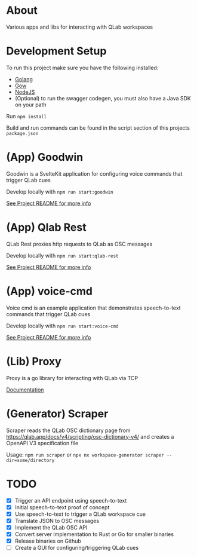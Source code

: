 # About

Various apps and libs for interacting with QLab workspaces

# Development Setup

To run this project make sure you have the following installed:

- [Golang](https://go.dev/dl/)
- [Gow](https://github.com/mitranim/gow)
- [NodeJS](https://nodejs.org/en/)
- (Optional) to run the swagger codegen, you must also have a Java SDK on your path

Run `npm install`

Build and run commands can be found in the script section of this projects `package.json`

# (App) Goodwin

Goodwin is a SvelteKit application for configuring voice commands that trigger QLab cues

Develop locally with `npm run start:goodwin`

[See Project README for more info](./apps/goodwin/README.md)

# (App) Qlab Rest

QLab Rest proxies http requests to QLab as OSC messages

Develop locally with `npm run start:qlab-rest`

[See Project README for more info](./apps/qlab-rest/README.md)

# (App) voice-cmd

Voice cmd is an example application that demonstrates speech-to-text commands that trigger QLab cues

Develop locally with `npm run start:voice-cmd`

[See Project README for more info](./apps/voice-cmd/README.md)

# (Lib) Proxy

Proxy is a go library for interacting with QLab via TCP

[Documentation](https://pkg.go.dev/github.com/jacksloan/qlab-rest/libs/proxy)

# (Generator) Scraper

Scraper reads the QLab OSC dictionary page from https://qlab.app/docs/v4/scripting/osc-dictionary-v4/ and creates a OpenAPI V3 specification file

Usage: `npm run scraper` or `npx nx workspace-generator scraper --dir=some/directory`

# TODO

- [x] Trigger an API endpoint using speech-to-text
- [x] Initial speech-to-text proof of concept
- [x] Use speech-to-text to trigger a QLab workspace cue
- [x] Translate JSON to OSC messages
- [x] Implement the QLab OSC API
- [x] Convert server implementation to Rust or Go for smaller binaries
- [x] Release binaries on Github 
- [ ] Create a GUI for configuring/triggering QLab cues
